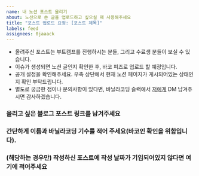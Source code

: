 ```yaml
---
name: 내 노션 포스트 올리기
about: 노션으로 쓴 글을 업로드하고 싶으실 때 사용해주세요
title: "포스트 업로드 요청: [포스트 제목]"
labels: feed
assignees: 0jaaack
---
```


- 올려주신 포스트는 부트캠프를 진행하시는 분들, 그리고 수료생 분들이 보실 수 있습니다.
- 이슈가 생성되면 노션 글인지 확인한 후, 바코 피즈로 업로드 할 예정입니다.
- 공개 설정을 확인해주세요. 우측 상단에서 현재 노션 페이지가 게시되어있는 상태인지 확인 부탁드립니다.
- 별도로 궁금한 점이나 문의사항이 있다면, 바닐라코딩 슬랙에서 [저에게](https://vanillacoding.slack.com/team/U038SRXJ84V) DM 남겨주시면 감사하겠습니다.

### 올리고 싶은 블로그 포스트 링크를 남겨주세요

### 간단하게 이름과 바닐라코딩 기수를 적어 주세요(바코인 확인을 위함입니다).

### (해당하는 경우만) 작성하신 포스트에 작성 날짜가 기입되어있지 않다면 여기에 적어주세요
